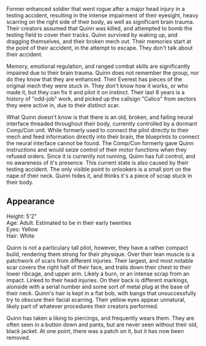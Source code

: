 Former enhanced soldier that went rogue after a major head injury in a testing accident, resulting in the intense impairment of their eyesight, heavy scarring on the right side of their body, as well as significant brain trauma. Their creators assumed that Quinn was killed, and attempted to bomb the testing field to cover their tracks. Quinn survived by waking up, and dragging themselves, and their broken mech out. Their memories start at the point of their accident, in the attempt to escape. They don't talk about their accident. 

Memory, emotional regulation, and ranged combat skills are significantly impaired due to their brain trauma. Quinn does not remember the group, nor do they know that they are enhanced. Their Everest has pieces of the original mech they were stuck in. They don't know how it works, or who made it, but they can fix it and pilot it on instinct. Their last 8 years is a history of "odd-job" work, and picked up the callsign "Calico" from sectors they were active in, due to their distinct scar.

What Quinn doesn't know is that there is an old, broken, and failing neural interface threaded throughout their body, currently controlled by a dormant Comp/Con unit. While formerly used to connect the pilot directly to their mech and feed information directly into their brain, the blueprints to connect the neural interface cannot be found. The Comp/Con formerly gave Quinn instructions and would seize control of their motor functions when they refused orders. Since it is currently not running, Quinn has full control, and no awareness of it's presence. This current state is also caused by their testing accident. The only visible point to onlookers is a small port on the nape of their neck. Quinn hides it, and thinks it's a piece of scrap stuck in their body.

## Appearance
Height: 5'2" <br>
Age: Adult. Estimated to be in their early twenties <br>
Eyes: Yellow <br>
Hair: White <br>

Quinn is not a particulary tall pilot, however, they have a rather compact build, rendering them strong for their physique. Over their lean muscle is a patchwork of scars from different injuries. Their largest, and most notable scar covers the right half of their face, and trails down their chest to their lower ribcage, and upper arm. Likely a burn, or an intense scrap from an impact. Linked to their head injuries. On their back is different markings, alonside with a serial number and some sort of metal plug at the base of their neck. Quinn's hair is kept in a flat bob, with bangs that unsuccessfully try to obscure their facial scarring. Their yellow eyes appear unnatural, likely part of whatever procedures their creators performed. 

Quinn has taken a liking to piercings, and frequently wears them. They are often seen in a button down and pants, but are never seen without their old, black jacket. At one point, there was a patch on it, but it has now been removed.